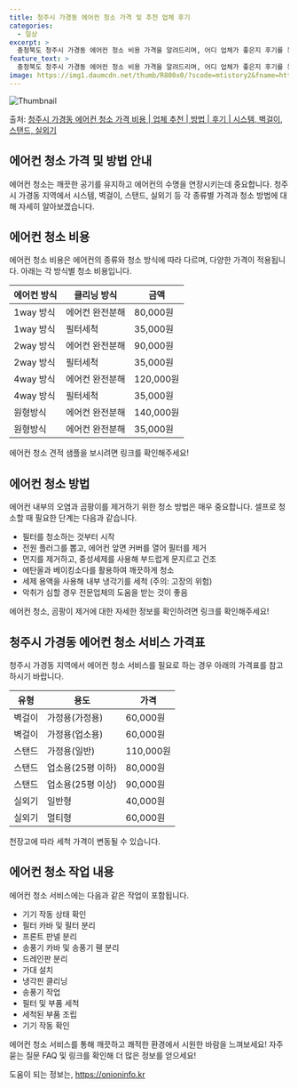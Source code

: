 ```yaml
---
title: 청주시 가경동 에어컨 청소 가격 및 추천 업체 후기
categories:
  - 일상
excerpt: >
  충청북도 청주시 가경동 에어컨 청소 비용 가격을 알려드리며, 어디 업체가 좋은지 후기를 통해 알아보겠습니다. 현재 글에서는 시스템, 벽걸이, 스탠드, 실외기 각각에 대해 청소 비용이 나와 있으니 참고하시면 되겠습니다. 에어컨 분해 청소 방법 보기 👈 클릭셀프 에어컨 청소 방법 보기👈 클릭청주시 가경동 에어컨 청소 비용시스템에어컨 방식클리닝방식금액1way 방식에어컨 완전분해80,000원1way 방식에어컨 필터세척35,000원2way 방식에어컨 완전분해90,000원2way 방식에어컨 필터세척35,000원4way 방식에어컨 완전분해120,000원4way 방식에어컨 필터세척35,000원원형방식에어컨 완전분해140,000원원형방식에어컨 필터세척35,000원에어컨 청소 견적 샘플 보기 👈 클릭에어컨 냄새의 원인은 ..
feature_text: >
  충청북도 청주시 가경동 에어컨 청소 비용 가격을 알려드리며, 어디 업체가 좋은지 후기를 통해 알아보겠습니다. 현재 글에서는 시스템, 벽걸이, 스탠드, 실외기 각각에 대해 청소 비용이 나와 있으니 참고하시면 되겠습니다. 에어컨 분해 청소 방법 보기 👈 클릭셀프 에어컨 청소 방법 보기👈 클릭청주시 가경동 에어컨 청소 비용시스템에어컨 방식클리닝방식금액1way 방식에어컨 완전분해80,000원1way 방식에어컨 필터세척35,000원2way 방식에어컨 완전분해90,000원2way 방식에어컨 필터세척35,000원4way 방식에어컨 완전분해120,000원4way 방식에어컨 필터세척35,000원원형방식에어컨 완전분해140,000원원형방식에어컨 필터세척35,000원에어컨 청소 견적 샘플 보기 👈 클릭에어컨 냄새의 원인은 ..
image: https://img1.daumcdn.net/thumb/R800x0/?scode=mtistory2&fname=https%3A%2F%2Fblog.kakaocdn.net%2Fdn%2FXE78C%2FbtsHzudkGwk%2FBLGEaBhE8vxPap7UpvBl81%2Fimg.webp
---
```


![Thumbnail](https://img1.daumcdn.net/thumb/R800x0/?scode=mtistory2&fname=https%3A%2F%2Fblog.kakaocdn.net%2Fdn%2FXE78C%2FbtsHzudkGwk%2FBLGEaBhE8vxPap7UpvBl81%2Fimg.webp)

<p>출처: <a href="https://onioninfo.kr/entry/%EC%B2%AD%EC%A3%BC%EC%8B%9C-%EA%B0%80%EA%B2%BD%EB%8F%99-%EC%97%90%EC%96%B4%EC%BB%A8-%EC%B2%AD%EC%86%8C-%EA%B0%80%EA%B2%A9-%EB%B9%84%EC%9A%A9-%EC%97%85%EC%B2%B4-%EC%B6%94%EC%B2%9C-%EB%B0%A9%EB%B2%95-%ED%9B%84%EA%B8%B0-%EC%8B%9C%EC%8A%A4%ED%85%9C-%EB%B2%BD%EA%B1%B8%EC%9D%B4-%EC%8A%A4%ED%83%A0%EB%93%9C-%EC%8B%A4%EC%99%B8%EA%B8%B0" rel="dofollow">청주시 가경동 에어컨 청소 가격 비용 | 업체 추천 | 방법 | 후기 | 시스템, 벽걸이, 스탠드, 실외기</a> </p>

## 에어컨 청소 가격 및 방법 안내

에어컨 청소는 깨끗한 공기를 유지하고 에어컨의 수명을 연장시키는데 중요합니다. 청주시 가경동 지역에서 시스템, 벽걸이, 스탠드, 실외기 등
각 종류별 가격과 청소 방법에 대해 자세히 알아보겠습니다.

## 에어컨 청소 비용

에어컨 청소 비용은 에어컨의 종류와 청소 방식에 따라 다르며, 다양한 가격이 적용됩니다. 아래는 각 방식별 청소 비용입니다.

에어컨 방식 | 클리닝 방식 | 금액  
---|---|---  
1way 방식 | 에어컨 완전분해 | 80,000원  
1way 방식 | 필터세척 | 35,000원  
2way 방식 | 에어컨 완전분해 | 90,000원  
2way 방식 | 필터세척 | 35,000원  
4way 방식 | 에어컨 완전분해 | 120,000원  
4way 방식 | 필터세척 | 35,000원  
원형방식 | 에어컨 완전분해 | 140,000원  
원형방식 | 에어컨 완전분해 | 35,000원  
  
에어컨 청소 견적 샘플을 보시려면 링크를 확인해주세요!

## 에어컨 청소 방법

에어컨 내부의 오염과 곰팡이를 제거하기 위한 청소 방법은 매우 중요합니다. 셀프로 청소할 때 필요한 단계는 다음과 같습니다.

  * 필터를 청소하는 것부터 시작
  * 전원 플러그를 뽑고, 에어컨 앞면 커버를 열어 필터를 제거
  * 먼지를 제거하고, 중성세제를 사용해 부드럽게 문지르고 건조
  * 에탄올과 베이킹소다를 활용하여 깨끗하게 청소
  * 세제 용액을 사용해 내부 냉각기를 세척 (주의: 고장의 위험)
  * 악취가 심할 경우 전문업체의 도움을 받는 것이 좋음

에어컨 청소, 곰팡이 제거에 대한 자세한 정보를 확인하려면 링크를 확인해주세요!

## 청주시 가경동 에어컨 청소 서비스 가격표

청주시 가경동 지역에서 에어컨 청소 서비스를 필요로 하는 경우 아래의 가격표를 참고하시기 바랍니다.

유형 | 용도 | 가격  
---|---|---  
벽걸이 | 가정용(가정용) | 60,000원  
벽걸이 | 가정용(업소용) | 60,000원  
스탠드 | 가정용(일반) | 110,000원  
스탠드 | 업소용(25평 이하) | 80,000원  
스탠드 | 업소용(25평 이상) | 90,000원  
실외기 | 일반형 | 40,000원  
실외기 | 멀티형 | 60,000원  
  
천장고에 따라 세척 가격이 변동될 수 있습니다.

## 에어컨 청소 작업 내용

에어컨 청소 서비스에는 다음과 같은 작업이 포함됩니다.

  * 기기 작동 상태 확인
  * 필터 카바 및 필터 분리
  * 프론트 판넬 분리
  * 송풍기 카바 및 송풍기 휀 분리
  * 드레인판 분리
  * 가대 설치
  * 냉각핀 클리닝
  * 송풍기 작업
  * 필터 및 부품 세척
  * 세척된 부품 조립
  * 기기 작동 확인

에어컨 청소 서비스를 통해 깨끗하고 쾌적한 환경에서 시원한 바람을 느껴보세요! 자주 묻는 질문 FAQ 및 링크를 확인해 더 많은 정보를
얻으세요!

 

도움이 되는 정보는, <a href="https://onioninfo.kr" rel="dofollow">https://onioninfo.kr</a>


